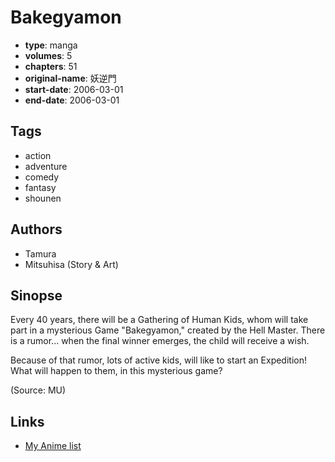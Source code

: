 # Bakegyamon

-   **type**: manga
-   **volumes**: 5
-   **chapters**: 51
-   **original-name**: 妖逆門
-   **start-date**: 2006-03-01
-   **end-date**: 2006-03-01

## Tags

-   action
-   adventure
-   comedy
-   fantasy
-   shounen

## Authors

-   Tamura
-   Mitsuhisa (Story & Art)

## Sinopse

Every 40 years, there will be a Gathering of Human Kids, whom will take part in a mysterious Game "Bakegyamon," created by the Hell Master. There is a rumor... when the final winner emerges, the child will receive a wish.

Because of that rumor, lots of active kids, will like to start an Expedition! What will happen to them, in this mysterious game?

(Source: MU)

## Links

-   [My Anime list](https://myanimelist.net/manga/13491/Bakegyamon)
